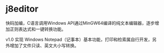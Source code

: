 # j8editor
快码加编，C语言调用Windows API通过MinGW64编译的纯文本编辑器，逐步增加正则表达式和一键转换功能。

v1.0
实现 Windows Notepad（记事本）基本功能，打印和检索属自行开发，另外增加了文件只读、英文大小写转换。
